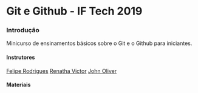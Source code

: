 # Git e Github - IF Tech 2019

### Introdução
Minicurso de ensinamentos básicos sobre o Git e o Github para iniciantes.

#### Instrutores
[Felipe Rodrigues](https://github.com/felipersdf)
[Renatha Victor](https://github.com/renathavictor)
[John Oliver](https://github.com/johnoliver23)

#### Materiais 

